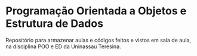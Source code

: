 # Programação Orientada a Objetos e Estrutura de Dados

Repositório para armazenar aulas e códigos feitos e vistos em sala de aula, na disciplina POO e ED da Uninassau 
Teresina.